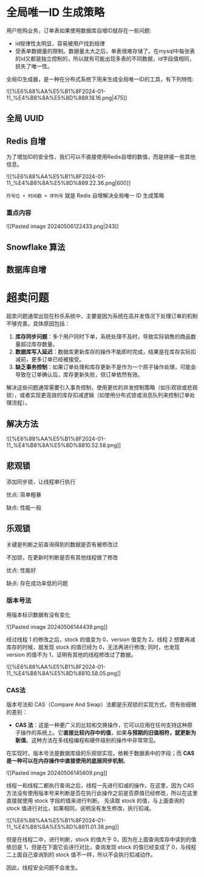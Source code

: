 # 全局唯一ID 生成策略

用户抢购业务，订单表如果使用数据库自增ID就存在一些问题:

- id规律性太明显，容易被用户找到规律
- 受表单数据量的限制。数据量太大之后，单表很难存储了。在mysql中每张表的id又都是独立控制的，所以就有可能出现多表的不同数据，id字段值相同，损失了唯一性。

全局ID生成器，是一种在分布式系统下用来生成全局唯一ID的工具，有下列特性:

![[%E6%88%AA%E5%B1%8F2024-01-11_%E4%B8%8A%E5%8D%889.18.16.png|475]]

## 全局 UUID

## Redis 自增

为了增加ID的安全性，我们可以不直接使用Redis自增的数值，而是拼接一些其他信息。

![[%E6%88%AA%E5%B1%8F2024-01-11_%E4%B8%8A%E5%8D%889.22.36.png|600]]

`符号位 + 时间戳 + 序列号` 就是 Redis 自增解决全局唯一 ID 生成策略

### 重点内容

![[Pasted image 20240506122433.png|243]]
## Snowflake 算法

## 数据库自增

# 超卖问题

超卖问题通常出现在秒杀系统中，主要是因为系统在高并发情况下处理订单的机制不够完善。具体原因包括：

1. **库存同步问题**：多个用户同时下单，系统处理不及时，导致实际销售的商品数量超过库存数量。
2. **数据库写入延迟**：数据库更新库存的操作不能即时完成，结果是在库存实际扣减前，更多订单已经被接受。
3. **缺乏事务控制**：如果订单处理和库存更新不是作为一个原子操作处理，可能会导致在订单确认后，库存更新失败，但订单依然有效。

解决这些问题通常需要引入事务控制，使用更优的并发控制策略（如乐观锁或悲观锁），或者实现更高效的库存扣减逻辑（如使用分布式锁或消息队列来控制订单处理流程）。
## 解决方法

![[%E6%88%AA%E5%B1%8F2024-01-11_%E4%B8%8A%E5%8D%8810.52.58.png]]

## 悲观锁

添加同步锁，让线程串行执行

优点: 简单粗暴

缺点: 性能一般

## 乐观锁

关键是判断之前查询得到的数据是否有被修改过

不加锁，在更新时判断是否有其他线程做了修改

优点: 性能好

缺点: 存在成功率低的问题

### 版本号法

用版本标识数据有没有变化

![[Pasted image 20240506144439.png]]

经过线程 1 的修改之后，stock 的值变为 0，version 值变为 2。线程 2 想要再减库存的时候，就发现 stock 的值已经为 0，无法再进行修改; 同时，也发现 version 的值不为 1，证明有其他的线程修改过了数据。

![[%E6%88%AA%E5%B1%8F2024-01-11_%E4%B8%8A%E5%8D%8810.58.05.png]]

### CAS法

版本号法和 CAS（Compare And Swap）法都是乐观锁的实现方式，但有些细微的差别：

- **CAS 法**：这是一种更广义的比较和交换操作，它可以应用在任何支持这种原子操作的系统上。它**直接比较内存中的值**，如果**与预期的旧值相符，就更新为新值**。这种方法在多线程编程和硬件级别的操作中非常常见。

在实现时，版本号法是数据库级的乐观锁实现，依赖于数据表中的字段；而 **CAS 是一种可以在内存操作中直接使用的底层同步机制**。

![[Pasted image 20240506145609.png]]

线程一和线程二都执行查询之后，线程一先进行扣减的操作，在这里，因为 CAS 方法没有使用版本号来判断是否在执行此操作之前是否原值已经修改，所以在这里直接就使用 stock 字段的值来进行判断。
先读取 stock 的值，与上面查询的 stock 值进行对比，如果相同，说明没有发生修改，执行扣减。


![[%E6%88%AA%E5%B1%8F2024-01-11_%E4%B8%8A%E5%8D%8811.01.38.png]]

但是在线程二中，进行判断，stock 的值大于 0，因为在上面查询库存中读到的值依旧是 1，但是在下面它会进行对比，查询发现 stock 的值已经变成了 0，与线程二上面自己查询到的 stock 值不一样，所以不会执行扣减动作。

因此，线程安全问题不会发生。

